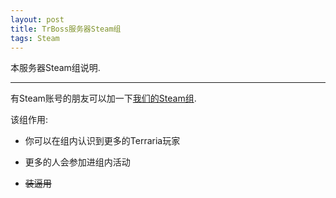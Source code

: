 ```yaml
---
layout: post
title: TrBoss服务器Steam组
tags: Steam
---
```


本服务器Steam组说明.

***

有Steam账号的朋友可以加一下[我们的Steam组][1].

该组作用:

* 你可以在组内认识到更多的Terraria玩家

* 更多的人会参加进组内活动

* ~~装逼用~~

[1]: http://steamcommunity.com/groups/trboss